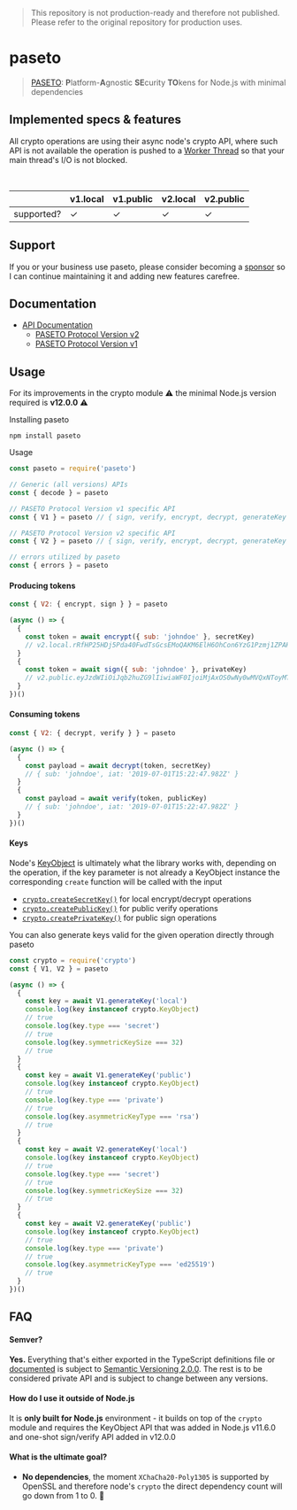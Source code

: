 > This repository is not production-ready and therefore not published. Please refer to the original repository for production uses.

# paseto

> [PASETO](https://paseto.io): <strong>P</strong>latform-<strong>A</strong>gnostic <strong>SE</strong>curity <strong>TO</strong>kens for Node.js with minimal dependencies

## Implemented specs & features

All crypto operations are using their async node's crypto API, where such API is not available the
operation is pushed to a [Worker Thread](https://nodejs.org/api/worker_threads.html) so that your
main thread's I/O is not blocked.

<br>

|  | v1.local | v1.public | v2.local | v2.public |
| -- | -- | -- | -- | -- |
| supported? | ✓ | ✓ | ✓ | ✓ |

## Support

If you or your business use paseto, please consider becoming a [sponsor][support-sponsor] so I can continue maintaining it and adding new features carefree.

## Documentation

- [API Documentation][documentation]
  - [PASETO Protocol Version v2][documentation-v2]
  - [PASETO Protocol Version v1][documentation-v1]

## Usage

For its improvements in the crypto module ⚠️ the minimal Node.js version required is **v12.0.0** ⚠️

Installing paseto

```console
npm install paseto
```

Usage
```js
const paseto = require('paseto')

// Generic (all versions) APIs
const { decode } = paseto

// PASETO Protocol Version v1 specific API
const { V1 } = paseto // { sign, verify, encrypt, decrypt, generateKey }

// PASETO Protocol Version v2 specific API
const { V2 } = paseto // { sign, verify, encrypt, decrypt, generateKey }

// errors utilized by paseto
const { errors } = paseto
```

#### Producing tokens

```js
const { V2: { encrypt, sign } } = paseto

(async () => {
  {
    const token = await encrypt({ sub: 'johndoe' }, secretKey)
    // v2.local.rRfHP25HDj5Pda40FwdTsGcsEMoQAKM6ElH6OhCon6YzG1Pzmj1ZPAHORhPaxKQo0XLM5LPYgaevWGrkEy2Os3N68Xee_Me9A0LmbMlV6MNVt-UZMos7ETha
  }
  {
    const token = await sign({ sub: 'johndoe' }, privateKey)
    // v2.public.eyJzdWIiOiJqb2huZG9lIiwiaWF0IjoiMjAxOS0wNy0wMVQxNToyMTozMS40OTJaIn0tpEwuwb-loL652KAZhmCYdDUNW8YbF6UYCFCYLk-fexhzs2ofL4AyHTqIk0HzIxawufEibT1ZyJ7MPBJUVpsF
  }
})()
```

#### Consuming tokens

```js
const { V2: { decrypt, verify } } = paseto

(async () => {
  {
    const payload = await decrypt(token, secretKey)
    // { sub: 'johndoe', iat: '2019-07-01T15:22:47.982Z' }
  }
  {
    const payload = await verify(token, publicKey)
    // { sub: 'johndoe', iat: '2019-07-01T15:22:47.982Z' }
  }
})()
```

#### Keys

Node's [KeyObject](https://nodejs.org/api/crypto.html#crypto_class_keyobject) is ultimately what the
library works with, depending on the operation, if the key parameter is not already a KeyObject
instance the corresponding `create` function will be called with the input

- [`crypto.createSecretKey()`](https://nodejs.org/api/crypto.html#crypto_crypto_createsecretkey_key)
  for local encrypt/decrypt operations
- [`crypto.createPublicKey()`](https://nodejs.org/api/crypto.html#crypto_crypto_createpublickey_key)
  for public verify operations
- [`crypto.createPrivateKey()`](https://nodejs.org/api/crypto.html#crypto_crypto_createprivatekey_key)
  for public sign operations

You can also generate keys valid for the given operation directly through paseto

```js
const crypto = require('crypto')
const { V1, V2 } = paseto

(async () => {
  {
    const key = await V1.generateKey('local')
    console.log(key instanceof crypto.KeyObject)
    // true
    console.log(key.type === 'secret')
    // true
    console.log(key.symmetricKeySize === 32)
    // true
  }
  {
    const key = await V1.generateKey('public')
    console.log(key instanceof crypto.KeyObject)
    // true
    console.log(key.type === 'private')
    // true
    console.log(key.asymmetricKeyType === 'rsa')
    // true
  }
  {
    const key = await V2.generateKey('local')
    console.log(key instanceof crypto.KeyObject)
    // true
    console.log(key.type === 'secret')
    // true
    console.log(key.symmetricKeySize === 32)
    // true
  }
  {
    const key = await V2.generateKey('public')
    console.log(key instanceof crypto.KeyObject)
    // true
    console.log(key.type === 'private')
    // true
    console.log(key.asymmetricKeyType === 'ed25519')
    // true
  }
})()
```

## FAQ

#### Semver?

**Yes.** Everything that's either exported in the TypeScript definitions file or
[documented][documentation] is subject to
[Semantic Versioning 2.0.0](https://semver.org/spec/v2.0.0.html). The rest is to be considered
private API and is subject to change between any versions.

#### How do I use it outside of Node.js

It is **only built for Node.js** environment - it builds on top of the `crypto` module and requires
the KeyObject API that was added in Node.js v11.6.0 and one-shot sign/verify API added in v12.0.0

#### What is the ultimate goal?

- **No dependencies**, the moment `XChaCha20-Poly1305` is supported by OpenSSL and therefore node's
`crypto` the direct dependency count will go down from 1 to 0. 🚀


[documentation]: https://github.com/panva/paseto/blob/master/docs/README.md
[documentation-v2]: https://github.com/panva/paseto/blob/master/docs/README.md#v2-paseto-protocol-version-v2
[documentation-v1]: https://github.com/panva/paseto/blob/master/docs/README.md#v1-paseto-protocol-version-v1
[support-sponsor]: https://github.com/sponsors/panva
